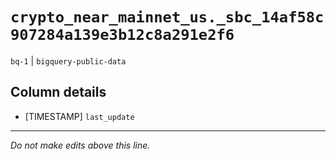 # `crypto_near_mainnet_us._sbc_14af58c907284a139e3b12c8a291e2f6`
`bq-1` | `bigquery-public-data`

## Column details
* [TIMESTAMP] `last_update`

-------------------------------------------------------------------------------
*Do not make edits above this line.*

